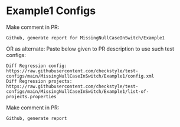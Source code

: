 # Example1 Configs
Make comment in PR:
```
Github, generate report for MissingNullCaseInSwitch/Example1
```
OR as alternate:
Paste below given to PR description to use such test configs:
```
Diff Regression config: https://raw.githubusercontent.com/checkstyle/test-configs/main/MissingNullCaseInSwitch/Example1/config.xml
Diff Regression projects: https://raw.githubusercontent.com/checkstyle/test-configs/main/MissingNullCaseInSwitch/Example1/list-of-projects.properties
```
Make comment in PR:
```
Github, generate report
```
